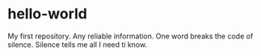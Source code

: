 # hello-world
My first repository.
Any reliable information.
One word breaks the code of silence.
Silence tells me all I need ti know.
